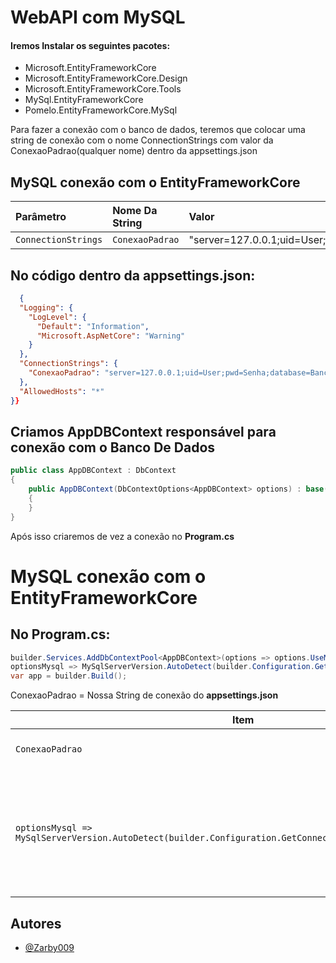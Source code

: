 # WebAPI com MySQL 
#### Iremos Instalar os seguintes pacotes: 

- Microsoft.EntityFrameworkCore
- Microsoft.EntityFrameworkCore.Design
- Microsoft.EntityFrameworkCore.Tools
- MySql.EntityFrameworkCore
- Pomelo.EntityFrameworkCore.MySql

Para fazer a conexão com o banco de dados, teremos que colocar uma string de conexão com o nome ConnectionStrings com valor da ConexaoPadrao(qualquer nome) dentro da appsettings.json



## MySQL conexão com o EntityFrameworkCore

| Parâmetro   | Nome Da String       | Valor                           |
| :---------- | :--------- | :---------------------------------- |
| `ConnectionStrings` | `ConexaoPadrao` | "server=127.0.0.1;uid=User;pwd=Senha;database=BancoDeDados" |



## No código dentro da appsettings.json:

```json
  {
  "Logging": {
    "LogLevel": {
      "Default": "Information",
      "Microsoft.AspNetCore": "Warning"
    }
  },
  "ConnectionStrings": {
    "ConexaoPadrao": "server=127.0.0.1;uid=User;pwd=Senha;database=BancoDeDados"
  },
  "AllowedHosts": "*"
}}
```

## Criamos AppDBContext responsável para conexão com o Banco De Dados
```C#
public class AppDBContext : DbContext
{
    public AppDBContext(DbContextOptions<AppDBContext> options) : base(options)
    {
    }     
}
```

Após isso criaremos de vez a conexão no **Program.cs**
# MySQL conexão com o EntityFrameworkCore
## No Program.cs:

```C#
builder.Services.AddDbContextPool<AppDBContext>(options => options.UseMySQL(builder.Configuration.GetConnectionString("ConexaoPadrao"), 
optionsMysql => MySqlServerVersion.AutoDetect(builder.Configuration.GetConnectionString("ConexaoPadrao"))));
var app = builder.Build();

```
ConexaoPadrao = Nossa String de conexão do **appsettings.json**  






| Item                                                                                     | Explicação                                                                                         |
| ---------------------------------------------------------------------------------------- | -------------------------------------------------------------------------------------------------- |
| `ConexaoPadrao`                                                                          | String de conexão padrão                                                                           |
| `optionsMysql => MySqlServerVersion.AutoDetect(builder.Configuration.GetConnectionString("ConexaoPadrao"))` | Lambda com o AutoDetect do Pomelo para passar a versão do banco de dados usando também a `ConexaoPadrao` |



## Autores

- [@Zarby009](https://www.github.com/Zarby009)

